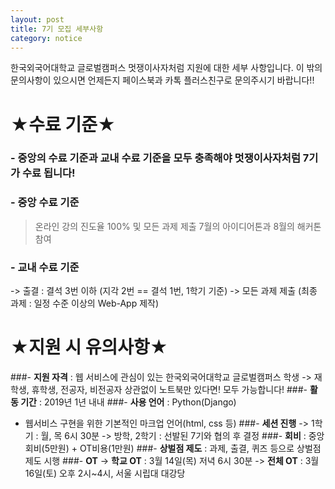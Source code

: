 ```yaml
---
layout: post
title: 7기 모집 세부사항
category: notice
---
```


한국외국어대학교 글로벌캠퍼스 멋쟁이사자처럼 지원에 대한 세부 사항입니다. 
이 밖의 문의사항이 있으시면 언제든지 페이스북과 카톡 플러스친구로 문의주시기 바랍니다!!

★수료 기준★
=============
### - 중앙의 수료 기준과 교내 수료 기준을 모두 충족해야 멋쟁이사자처럼 7기가 수료 됩니다!
### - 중앙 수료 기준
   > 온라인 강의 진도율 100% 및 모든 과제 제출
   > 7월의 아이디어톤과 8월의 해커톤 참여
### - 교내 수료 기준 
   -> 출결 : 결석 3번 이하 (지각 2번 == 결석 1번, 1학기 기준)
   -> 모든 과제 제출 (최종 과제 : 일정 수준 이상의 Web-App 제작)


★지원 시 유의사항★
=============
###- **지원 자격** : 웹 서비스에 관심이 있는 한국외국어대학교 글로벌캠퍼스 학생
   -> 재학생, 휴학생, 전공자, 비전공자 상관없이 노트북만 있다면! 모두 가능합니다!
###- **활동 기간** : 2019년 1년 내내
###- **사용 언어** : Python(Django) 
   + 웹서비스 구현을 위한 기본적인 마크업 언어(html, css 등)
###- **세션 진행**
      -> 1학기 : 월, 목 6시 30분
       -> 방학, 2학기 : 선발된 7기와 협의 후 결정
###- **회비** : 중앙회비(5만원) + OT비용(1만원)
###- **상벌점 제도** : 과제, 출결, 퀴즈 등으로 상벌점제도 시행
###- **OT** 
   -> **학교 OT** : 3월 14일(목) 저녁 6시 30분
   -> **전체 OT** : 3월 16일(토) 오후 2시~4시, 서울 시립대 대강당
   
